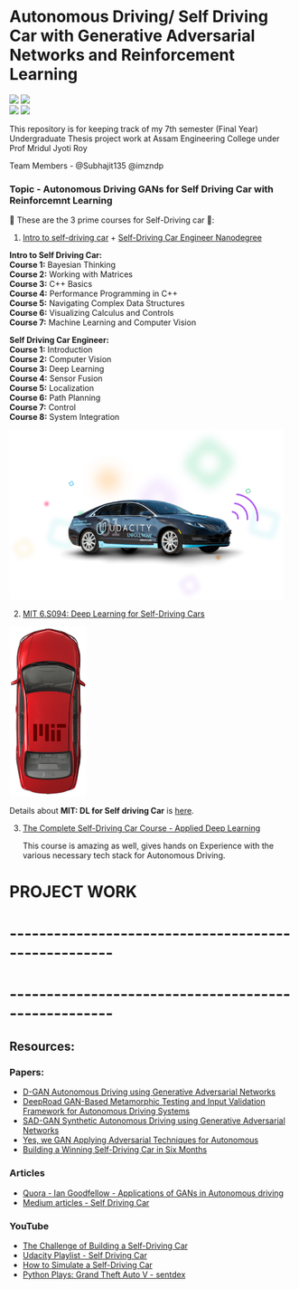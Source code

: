 # Autonomous Driving/ Self Driving Car with Generative Adversarial Networks and Reinforcement Learning
<img src="https://github.com/SKKSaikia/self-drive/blob/master/img/a-map.jpg" height=250px><a> </a><img src="https://github.com/SKKSaikia/self-drive/blob/master/img/sense.jpg" height=250px><br /><img src="https://github.com/SKKSaikia/self-drive/blob/master/img/waymo.png" height=200px><a> </a><img src="https://github.com/SKKSaikia/self-drive/blob/master/img/ai-maps.jpg" height=200px><a> </a>

This repository is for keeping track of my 7th semester (Final Year) Undergraduate Thesis project work at Assam Engineering College under Prof Mridul Jyoti Roy

Team Members - @Subhajit135 @imzndp

### Topic - Autonomous Driving GANs for Self Driving Car with Reinforcemnt Learning

🚓 These are the 3  prime courses for Self-Driving car 🔮:

1. [Intro to self-driving car](https://www.udacity.com/course/intro-to-self-driving-cars--nd113) + [Self-Driving Car Engineer Nanodegree](https://www.udacity.com/course/self-driving-car-engineer-nanodegree--nd013)

<b> Intro to Self Driving Car: </b><br />
<b>Course 1:</b> Bayesian Thinking <br />
<b>Course 2:</b> Working with Matrices <br />
<b>Course 3:</b> C++ Basics <br />
<b>Course 4:</b> Performance Programming in C++ <br />
<b>Course 5:</b> Navigating Complex Data Structures <br />
<b>Course 6:</b> Visualizing Calculus and Controls <br />
<b>Course 7:</b> Machine Learning and Computer Vision <br />

<b> Self Driving Car Engineer: </b><br />
<b>Course 1:</b> Introduction <br />
<b>Course 2:</b> Computer Vision <br />
<b>Course 3:</b> Deep Learning <br />
<b>Course 4:</b> Sensor Fusion <br />
<b>Course 5:</b> Localization <br />
<b>Course 6:</b> Path Planning <br />
<b>Course 7:</b> Control <br />
<b>Course 8:</b> System Integration <br />


<img src="https://github.com/SKKSaikia/SelfDrive/blob/master/img/ud_self_car.png" height=300px>

2. [MIT 6.S094: Deep Learning for Self-Driving Cars](https://selfdrivingcars.mit.edu/)

<img src="https://github.com/SKKSaikia/SelfDrive/blob/master/img/car-red.png" height=300px>

   Details about <b>MIT: DL for Self driving Car</b> is [here](https://github.com/SKKSaikia/MIT_6S094_Self_Drive).

3. [The Complete Self-Driving Car Course - Applied Deep Learning](https://www.udemy.com/applied-deep-learningtm-the-complete-self-driving-car-course/)

   This course is amazing as well, gives hands on Experience with the various necessary tech stack for Autonomous Driving.

# PROJECT WORK
# ----------------------------------------------------


# ----------------------------------------------------

## Resources:

### Papers:
- [D-GAN Autonomous Driving using Generative Adversarial Networks](https://github.com/SKKSaikia/SelfDrive/blob/master/papers/D-GAN%20Autonomous%20Driving%20using%20Generative.pdf)
- [DeepRoad GAN-Based Metamorphic Testing and Input Validation Framework for Autonomous Driving Systems](https://github.com/SKKSaikia/SelfDrive/blob/master/papers/DeepRoad%20GAN-Based%20Metamorphic%20Testing%20and%20Input%20Validation%20Framework%20for%20Autonomous%20Driving%20Systems.pdf)
- [SAD-GAN Synthetic Autonomous Driving using Generative Adversarial Networks](https://github.com/SKKSaikia/SelfDrive/blob/master/papers/SAD-GAN%20Synthetic%20Autonomous%20Driving%20using%20Generative%20Adversarial%20Networks.pdf)
- [Yes, we GAN Applying Adversarial Techniques for Autonomous](https://github.com/SKKSaikia/SelfDrive/blob/master/papers/Yes%2C%20we%20GAN%20Applying%20Adversarial%20Techniques%20for%20Autonomous.pdf)
- [Building a Winning Self-Driving Car in Six Months](https://github.com/SKKSaikia/SelfDrive/blob/master/papers/Building%20a%20Winning%20Self-Driving%20Car%20in%20Six%20Months.pdf)

### Articles
- [Quora - Ian Goodfellow - Applications of GANs in Autonomous driving](https://www.quora.com/What-could-be-the-applications-of-generative-adversarial-networks-GANs-in-autonomous-vehicles-if-any)
- [Medium articles - Self Driving Car](https://medium.com/search?q=self%20driving%20cars)

### YouTube
- [The Challenge of Building a Self-Driving Car](https://youtu.be/P8aTDusU7dw)
- [Udacity Playlist - Self Driving Car](https://www.youtube.com/watch?v=lz8nrj44ifk&list=PLAwxTw4SYaPnVS9D8cjAdXItr_4f1LPrg)
- [How to Simulate a Self-Driving Car](https://youtu.be/EaY5QiZwSP4)
- [Python Plays: Grand Theft Auto V - sentdex](https://www.youtube.com/watch?v=ks4MPfMq8aQ&list=PLQVvvaa0QuDeETZEOy4VdocT7TOjfSA8a&index=1)
